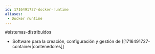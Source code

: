 ```yaml
---
id: 1716491727-docker-runtime
aliases:
 - Docker runtime
---
```


#sistemas-distribuidos 

- Software para la creación, configuración y gestión de [[1716491727-container|contenedores]]